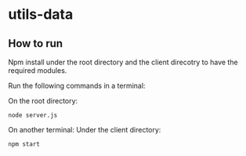 # utils-data

## How to run
Npm install under the root directory and the client direcotry to have the required modules.

Run the following commands in a terminal:

On the root directory:
```
node server.js
```
On another terminal:
Under the client directory:
```
npm start
```

